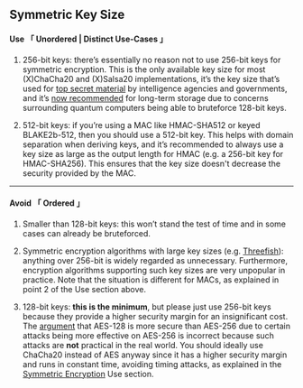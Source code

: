 [ Key Length 3 ]: https://www.keylength.com/en/3/
[ Key Length 6 ]: https://www.keylength.com/en/6/
[ Threefish ]: https://en.wikipedia.org/wiki/Threefish
[ Why 256 ]: https://blog.1password.com/why-we-moved-to-256-bit-aes-keys/


## Symmetric Key Size


#### Use 「 Unordered | Distinct Use-Cases 」

1. 256-bit keys: there’s essentially no reason not to use 256-bit keys for symmetric encryption. This is the only available key size for most (X)ChaCha20 and (X)Salsa20 implementations, it’s the key size that’s used for [top secret material][ Key Length 6 ] by intelligence agencies and governments, and it’s [now recommended][ Key Length 3 ] for long-term storage due to concerns surrounding quantum computers being able to bruteforce 128-bit keys.

2. 512-bit keys: if you’re using a MAC like HMAC-SHA512 or keyed BLAKE2b-512, then you should use a 512-bit key. This helps with domain separation when deriving keys, and it’s recommended to always use a key size as large as the output length for HMAC (e.g. a 256-bit key for HMAC-SHA256). This ensures that the key size doesn't decrease the security provided by the MAC.


---

#### Avoid 「 Ordered 」

1. Smaller than 128-bit keys: this won’t stand the test of time and in some cases can already be bruteforced.

2. Symmetric encryption algorithms with large key sizes (e.g. [Threefish][ Threefish ]): anything over 256-bit is widely regarded as unnecessary. Furthermore, encryption algorithms supporting such key sizes are very unpopular in practice. Note that the situation is different for MACs, as explained in point 2 of the Use section above.

3. 128-bit keys: **this is the minimum**, but please just use 256-bit keys because they provide a higher security margin for an insignificant cost. The [argument][ Why 256 ] that AES-128 is more secure than AES-256 due to certain attacks being more effective on AES-256 is incorrect because such attacks are **not** practical in the real world. You should ideally use ChaCha20 instead of AES anyway since it has a higher security margin and runs in constant time, avoiding timing attacks, as explained in the [Symmetric Encryption](#symmetric-encryption) Use section.
